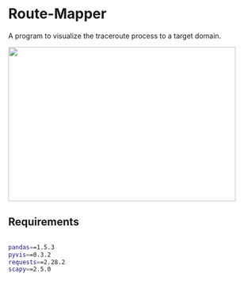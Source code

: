 # Route-Mapper
A program to visualize the traceroute process to a target domain.

<img src="https://user-images.githubusercontent.com/90629653/222931201-0988a135-0f88-4719-808d-c325cb42f39e.png" width=459 height=311>

## Requirements

``` bash

pandas==1.5.3
pyvis==0.3.2
requests==2.28.2
scapy==2.5.0

```
